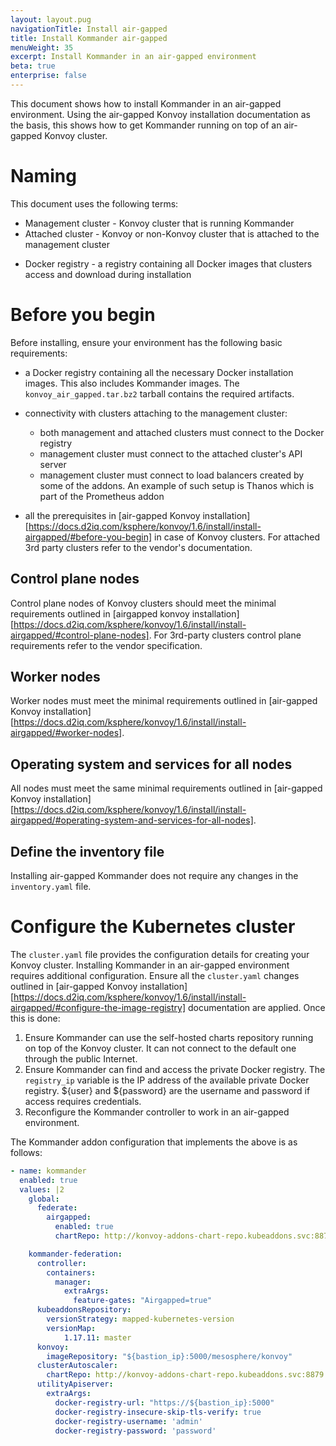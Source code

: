 ```yaml
---
layout: layout.pug
navigationTitle: Install air-gapped
title: Install Kommander air-gapped
menuWeight: 35
excerpt: Install Kommander in an air-gapped environment
beta: true
enterprise: false
---
```


This document shows how to install Kommander in an air-gapped environment. Using the air-gapped Konvoy installation documentation as the basis, this shows how to get Kommander running on top of an air-gapped Konvoy cluster.

# Naming

This document uses the following terms:
- Management cluster - Konvoy cluster that is running Kommander
- Attached cluster - Konvoy or non-Konvoy cluster that is attached to the management cluster
* Docker registry - a registry containing all Docker images that clusters access and download during installation

# Before you begin

Before installing, ensure your environment has the following basic requirements:

- a Docker registry containing all the necessary Docker installation images. This also includes Kommander images. The `konvoy_air_gapped.tar.bz2` tarball contains the required artifacts.

- connectivity with clusters attaching to the management
  cluster:
  - both management and attached clusters must connect to the Docker registry
  - management cluster must connect to the attached cluster's API server
  - management cluster must connect to load balancers created by some of the addons. An example of such setup is Thanos which is part of the Prometheus addon

- all the prerequisites in [air-gapped Konvoy installation][https://docs.d2iq.com/ksphere/konvoy/1.6/install/install-airgapped/#before-you-begin] in case of Konvoy clusters. For attached 3rd party clusters refer to the vendor's documentation.

## Control plane nodes

Control plane nodes of Konvoy clusters should meet the minimal requirements outlined in [airgapped konvoy installation][https://docs.d2iq.com/ksphere/konvoy/1.6/install/install-airgapped/#control-plane-nodes]. For 3rd-party clusters control plane requirements refer to the vendor specification.

## Worker nodes

Worker nodes must meet the minimal requirements outlined in [air-gapped Konvoy installation][https://docs.d2iq.com/ksphere/konvoy/1.6/install/install-airgapped/#worker-nodes].

## Operating system and services for all nodes

All nodes must meet the same minimal requirements outlined in [air-gapped Konvoy installation][https://docs.d2iq.com/ksphere/konvoy/1.6/install/install-airgapped/#operating-system-and-services-for-all-nodes].

## Define the inventory file

Installing air-gapped Kommander does not require any changes in the `inventory.yaml` file.

# Configure the Kubernetes cluster

The `cluster.yaml` file provides the configuration details for creating your Konvoy cluster. Installing Kommander in an air-gapped environment requires additional configuration. Ensure all the `cluster.yaml` changes outlined in [air-gapped Konvoy installation][https://docs.d2iq.com/ksphere/konvoy/1.6/install/install-airgapped/#configure-the-image-registry] documentation are applied. Once this is done:

1.  Ensure Kommander can use the self-hosted charts repository running on top of the Konvoy cluster. It can not connect to the default one through the public Internet.
1.  Ensure  Kommander can find and access the private Docker registry. The `registry_ip` variable is the IP address of the available private Docker registry. ${user} and ${password} are the username and password if access requires credentials.
1.  Reconfigure the Kommander controller to work in an air-gapped environment.

The Kommander addon configuration that implements the above is as follows:

```yaml
- name: kommander
  enabled: true
  values: |2
    global:
      federate:
        airgapped:
          enabled: true
          chartRepo: http://konvoy-addons-chart-repo.kubeaddons.svc:8879

    kommander-federation:
      controller:
        containers:
          manager:
            extraArgs:
              feature-gates: "Airgapped=true"
      kubeaddonsRepository:
        versionStrategy: mapped-kubernetes-version
        versionMap:
            1.17.11: master
      konvoy:
        imageRepository: "${bastion_ip}:5000/mesosphere/konvoy"
      clusterAutoscaler:
        chartRepo: http://konvoy-addons-chart-repo.kubeaddons.svc:8879
      utilityApiserver:
        extraArgs:
          docker-registry-url: "https://${bastion_ip}:5000"
          docker-registry-insecure-skip-tls-verify: true
          docker-registry-username: 'admin'
          docker-registry-password: 'password'
```
